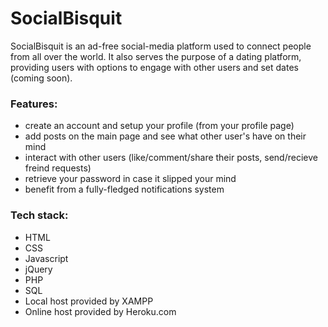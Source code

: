 # SocialBisquit
SocialBisquit is an ad-free social-media platform used to connect people from all over the world.
It also serves the purpose of a dating platform, providing users with options to engage with other users and set dates (coming soon).

<h3><b>Features:</b></h3>
<ul>
  <li>create an account and setup your profile (from your profile page)</li>
  <li>add posts on the main page and see what other user's have on their mind</li>
  <li>interact with other users (like/comment/share their posts, send/recieve freind requests)</li>
  <li>retrieve your password in case it slipped your mind</li>
  <li>benefit from a fully-fledged notifications system</li>
</ul>

<h3>Tech stack:</h3>
<ul>
  <li>HTML</li>
  <li>CSS</li>
  <li>Javascript</li>
  <li>jQuery</li>
  <li>PHP</li>
  <li>SQL</li>
  <li>Local host provided by XAMPP</li>
  <li>Online host provided by Heroku.com</li>
</ul>
